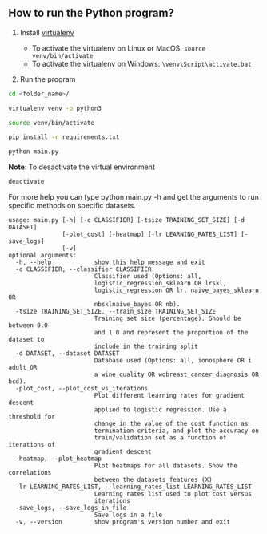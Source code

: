 

## How to run the Python program?
1. Install [virtualenv](https://virtualenv.pypa.io/en/latest/)
	* To activate the virtualenv on Linux or MacOS: ```source venv/bin/activate```
	* To activate the virtualenv on Windows: ```\venv\Script\activate.bat```

2. Run the program

```sh
cd <folder_name>/

virtualenv venv -p python3

source venv/bin/activate

pip install -r requirements.txt

python main.py
```

**Note**: To desactivate the virtual environment

```sh
deactivate
```

For more help you can type python main.py -h and get the arguments to run specific methods on specific datasets. 

```
usage: main.py [-h] [-c CLASSIFIER] [-tsize TRAINING_SET_SIZE] [-d DATASET]
               [-plot_cost] [-heatmap] [-lr LEARNING_RATES_LIST] [-save_logs]
               [-v]
optional arguments:
  -h, --help            show this help message and exit
  -c CLASSIFIER, --classifier CLASSIFIER
                        Classifier used (Options: all,
                        logistic_regression_sklearn OR lrskl,
                        logistic_regression OR lr, naive_bayes_sklearn OR
                        nbsklnaive_bayes OR nb).
  -tsize TRAINING_SET_SIZE, --train_size TRAINING_SET_SIZE
                        Training set size (percentage). Should be between 0.0
                        and 1.0 and represent the proportion of the dataset to
                        include in the training split
  -d DATASET, --dataset DATASET
                        Database used (Options: all, ionosphere OR i adult OR
                        a wine_quality OR wqbreast_cancer_diagnosis OR bcd).
  -plot_cost, --plot_cost_vs_iterations
                        Plot different learning rates for gradient descent
                        applied to logistic regression. Use a threshold for
                        change in the value of the cost function as
                        termination criteria, and plot the accuracy on
                        train/validation set as a function of iterations of
                        gradient descent
  -heatmap, --plot_heatmap
                        Plot heatmaps for all datasets. Show the correlations
                        between the datasets features (X)
  -lr LEARNING_RATES_LIST, --learning_rates_list LEARNING_RATES_LIST
                        Learning rates list used to plot cost versus
                        iterations
  -save_logs, --save_logs_in_file
                        Save logs in a file
  -v, --version         show program's version number and exit
```


